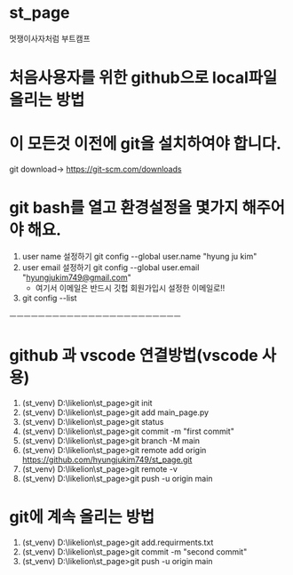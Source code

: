 # st_page
멋쟁이사자처럼 부트캠프

# 처음사용자를 위한 github으로 local파일 올리는 방법

# 이 모든것 이전에 git을 설치하여야 합니다. 
git download-> https://git-scm.com/downloads

# git bash를 열고 환경설정을 몇가지 해주어야 해요. 


1) user name 설정하기 git config --global user.name "hyung ju kim"
2) user email 설정하기 git config --global user.email "hyungjukim749@gmail.com"
   * 여기서 이메일은 반드시 깃헙 회원가입시 설정한 이메일로!!
3) git config --list  


ㅡㅡㅡㅡㅡㅡㅡㅡㅡㅡㅡㅡㅡㅡㅡㅡㅡㅡㅡㅡㅡㅡㅡㅡ
# github 과 vscode 연결방법(vscode 사용)
 1) (st_venv) D:\likelion\st_page>git init
 2) (st_venv) D:\likelion\st_page>git add main_page.py
 3) (st_venv) D:\likelion\st_page>git status
 4) (st_venv) D:\likelion\st_page>git commit -m "first commit"
 5) (st_venv) D:\likelion\st_page>git branch -M main
 6) (st_venv) D:\likelion\st_page>git remote add origin https://github.com/hyungjukim749/st_page.git
 7) (st_venv) D:\likelion\st_page>git remote -v
 8) (st_venv) D:\likelion\st_page>git push -u origin main



# git에 계속 올리는 방법
  1) (st_venv) D:\likelion\st_page>git add.requirments.txt
  2) (st_venv) D:\likelion\st_page>git commit -m "second commit"
  3) (st_venv) D:\likelion\st_page>git push -u origin main
